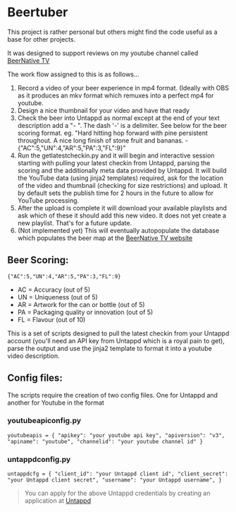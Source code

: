 # Beertuber

This project is rather personal but others might find the code useful as a base for other projects.

It was designed to support reviews on my youtube channel called [BeerNative TV](https://www.youtube.com/channel/UCBu7uCQ93XoEdSS9JDVf2uA)

The work flow assigned to this is as follows...

1. Record a video of your beer experience in mp4 format.  (Ideally with OBS as it produces an mkv format which remuxes into a perfect mp4 for youtube.
2. Design a nice thumbnail for your video and have that ready
3. Check the beer into Untappd as normal except at the end of your text description add a "- <beer scoring>".  The dash '-' is a delimiter.  See below for the beer scoring format.
eg. "Hard hitting hop forward with pine persistent throughout.  A nice long finish of stone fruit and bananas. - {"AC":5,"UN":4,"AR":5,"PA":3,"FL":9}"
4. Run the getlatestcheckin.py and it will begin and interactive session starting with pulling your latest checkin from Untappd, parsing the scoring and the additionally meta data provided by Untappd.  It will build the YouTube data (using jinja2 templates) required, ask for the location of the video and thumbnail (checking for size restrictions) and upload.  It by default sets the publish time for 2 hours in the future to allow for YouTube processing.  
5. After the upload is complete it will download your available playlists and ask which of these it should add this new video.  It does not yet create a new playlist.  That's for a future update.
6. (Not implemented yet) This will eventually autopopulate the database which populates the beer map at the [BeerNative TV website](https://beernative.tv)

## Beer Scoring:
`{"AC":5,"UN":4,"AR":5,"PA":3,"FL":9}`
- AC = Accuracy (out of 5)
- UN = Uniqueness (out of 5)
- AR = Artwork for the can or bottle (out of 5)
- PA = Packaging quality or innovation (out of 5)
- FL = Flavour (out of 10)

This is a set of scripts designed to pull the latest checkin from your Untappd account (you'll need an API key from Untappd which is a royal pain to get), parse the output and use the jinja2 template to format it into a youtube video description.  

## Config files:

The scripts require the creation of two config files.  One for Untappd and another for Youtube in the format

### youtubeapiconfig.py
`youtubeapis = {
    "apikey": "your youtube api key",
    "apiversion": "v3",    
    "apiname": "youtube",
    "channelid": "your youtube channel id"
}`

### untappdconfig.py
`untappdcfg = {
    "client_id": "your Untappd client id",
    "client_secret": "your Untappd client secret",
    "username": "your Untappd username",
}`
> You can apply for the above Untappd credentials by creating an application at [Untappd](https://untappd.com/api)
